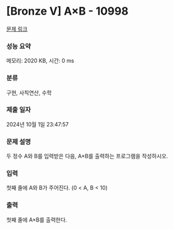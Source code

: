 # [Bronze V] A×B - 10998 

[문제 링크](https://www.acmicpc.net/problem/10998) 

### 성능 요약

메모리: 2020 KB, 시간: 0 ms

### 분류

구현, 사칙연산, 수학

### 제출 일자

2024년 10월 1일 23:47:57

### 문제 설명

<p>두 정수 A와 B를 입력받은 다음, A×B를 출력하는 프로그램을 작성하시오.</p>

### 입력 

 <p>첫째 줄에 A와 B가 주어진다. (0 < A, B < 10)</p>

### 출력 

 <p>첫째 줄에 A×B를 출력한다.</p>

